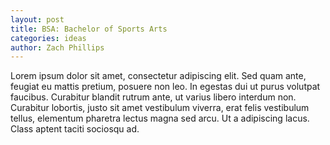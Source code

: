 ```yaml
---
layout: post
title: BSA: Bachelor of Sports Arts
categories: ideas
author: Zach Phillips
---
```


Lorem ipsum dolor sit amet, consectetur adipiscing elit. Sed quam ante, feugiat eu mattis pretium, posuere non leo. In egestas dui ut purus volutpat faucibus. Curabitur blandit rutrum ante, ut varius libero interdum non. Curabitur lobortis, justo sit amet vestibulum viverra, erat felis vestibulum tellus, elementum pharetra lectus magna sed arcu. Ut a adipiscing lacus. Class aptent taciti sociosqu ad.
